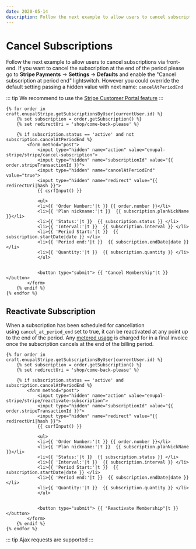 ```yaml
---
date: 2020-05-14
description: Follow the next example to allow users to cancel subscriptions via front-end.
---
```

# Cancel Subscriptions

Follow the next example to allow users to cancel subscriptions via front-end. If you want to cancel the subscription at the end of the period please go to **Stripe Payments** → **Settings** → **Defaults** and enable the "Cancel subscription at period end" lightswitch. However you could override the default setting passing a hidden value with next name: `cancelAtPeriodEnd`

::: tip
We recommend to use the [Stripe Customer Portal feature](https://docs.enupal.com/stripe-payments/templating/update-billing.html)
:::

```twig
{% for order in craft.enupalStripe.getSubscriptionsByUser(currentUser.id) %}
    {% set subscription = order.getSubscription() %}
    {% set redirectUri = 'shop/come-back-please' %}

    {% if subscription.status == 'active' and not subscription.cancelAtPeriodEnd %}
        <form method="post">
            <input type="hidden" name="action" value="enupal-stripe/stripe/cancel-subscription">
            <input type="hidden" name="subscriptionId" value="{{ order.stripeTransactionId }}">
            <input type="hidden" name="cancelAtPeriodEnd" value="true">
            <input type="hidden" name="redirect" value="{{ redirectUri|hash }}">
            {{ csrfInput() }}

            <ul>
            <li>{{ 'Order Number:'|t }} {{ order.number }}</li>
            <li>{{ 'Plan nickname:'|t }}  {{ subscription.planNickName }}</li>
            <li>{{ 'Status:'|t }}  {{ subscription.status }} </li>
            <li>{{ 'Interval:'|t }}  {{ subscription.interval }} </li>
            <li>{{ 'Period Start:'|t }}  {{ subscription.startDate|date }} </li>
            <li>{{ 'Period end:'|t }}  {{ subscription.endDate|date }} </li>
            <li>{{ 'Quantity:'|t }}  {{ subscription.quantity }} </li>
            </ul>

            
            <button type="submit"> {{ "Cancel Membership"|t }}</button>        
        </form>
    {% endif %}
{% endfor %}
```

## Reactivate Subscription

When a subscription has been scheduled for cancellation using `cancel_at_period_end` set to true, it can be reactivated at any point up to the end of the period. Any [metered usage](https://stripe.com/docs/billing/subscriptions/metered-billing) is charged for in a final invoice once the subscription cancels at the end of the billing period.

```twig
{% for order in craft.enupalStripe.getSubscriptionsByUser(currentUser.id) %}
    {% set subscription = order.getSubscription() %}
    {% set redirectUri = 'shop/come-back-please' %}

    {% if subscription.status == 'active' and subscription.cancelAtPeriodEnd %}
        <form method="post">
            <input type="hidden" name="action" value="enupal-stripe/stripe/reactivate-subscription">
            <input type="hidden" name="subscriptionId" value="{{ order.stripeTransactionId }}">
            <input type="hidden" name="redirect" value="{{ redirectUri|hash }}">
            {{ csrfInput() }}

            <ul>
            <li>{{ 'Order Number:'|t }} {{ order.number }}</li>
            <li>{{ 'Plan nickname:'|t }}  {{ subscription.planNickName }}</li>
            <li>{{ 'Status:'|t }}  {{ subscription.status }} </li>
            <li>{{ 'Interval:'|t }}  {{ subscription.interval }} </li>
            <li>{{ 'Period Start:'|t }}  {{ subscription.startDate|date }} </li>
            <li>{{ 'Period end:'|t }}  {{ subscription.endDate|date }} </li>
            <li>{{ 'Quantity:'|t }}  {{ subscription.quantity }} </li>
            </ul>

            
            <button type="submit"> {{ "Reactivate Membership"|t }}</button>        
        </form>
    {% endif %}
{% endfor %}
```
::: tip
Ajax requests are supported
:::